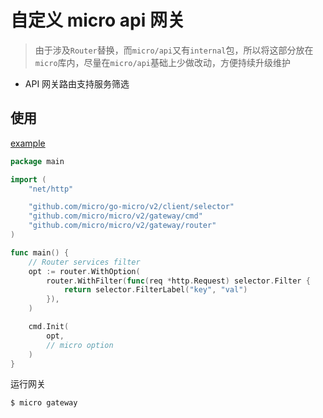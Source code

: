 # 自定义 micro api 网关

> 由于涉及`Router`替换，而`micro/api`又有`internal`包，所以将这部分放在`micro`库内，尽量在`micro/api`基础上少做改动，方便持续升级维护

- API 网关路由支持服务筛选

## 使用

[example](/gateway/example/main.go)

```go
package main

import (
	"net/http"

	"github.com/micro/go-micro/v2/client/selector"
	"github.com/micro/micro/v2/gateway/cmd"
	"github.com/micro/micro/v2/gateway/router"
)

func main() {
	// Router services filter
	opt := router.WithOption(
		router.WithFilter(func(req *http.Request) selector.Filter {
			return selector.FilterLabel("key", "val")
		}),
	)

	cmd.Init(
		opt,
		// micro option
	)
}
```

运行网关

```shell script
$ micro gateway
```
